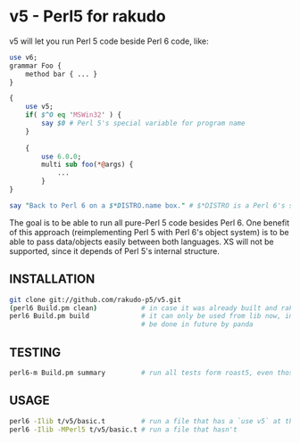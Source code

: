 v5 - Perl5 for rakudo
==
v5 will let you run Perl 5 code beside Perl 6 code, like:
```perl
use v6;
grammar Foo {
    method bar { ... }
}

{
    use v5;
    if( $^O eq 'MSWin32' ) {
        say $0 # Perl 5's special variable for program name
    }
    
    {
        use 6.0.0;
        multi sub foo(*@args) {
            ...
        }
}

say "Back to Perl 6 on a $*DISTRO.name box." # $*DISTRO is a Perl 6's special variable
```
The goal is to be able to run all pure-Perl 5 code besides Perl 6. One benefit of this approach
(reimplementing Perl 5 with Perl 6's object system) is to be able to pass data/objects easily
between both languages.
XS will not be supported, since it depends of Perl 5's internal structure.

INSTALLATION
--
```bash
git clone git://github.com/rakudo-p5/v5.git
(perl6 Build.pm clean)           # in case it was already built and rakudo got updated
perl6 Build.pm build             # it can only be used from lib now, installation will
                                 # be done in future by panda
```

TESTING
--
```bash
perl6-m Build.pm summary         # run all tests form roast5, even those we do not pass yet
```

USAGE
--
```bash
perl6 -Ilib t/v5/basic.t         # run a file that has a `use v5` at the top
perl6 -Ilib -MPerl5 t/v5/basic.t # run a file that hasn't
```
